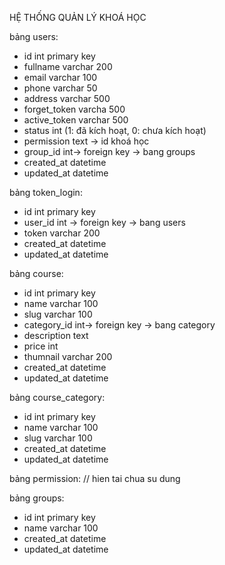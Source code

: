 HỆ THỐNG QUẢN LÝ KHOÁ HỌC

bảng users:

- id int primary key
- fullname varchar 200
- email varchar 100
- phone varchar 50
- address varchar 500
- forget_token varcha 500
- active_token varchar 500
- status int (1: đã kích hoạt, 0: chưa kích hoạt)
- permission text -> id khoá học
- group_id int-> foreign key -> bang groups
- created_at datetime
- updated_at datetime

bảng token_login:

- id int primary key
- user_id int -> foreign key -> bang users
- token varchar 200
- created_at datetime
- updated_at datetime

bảng course:

- id int primary key
- name varchar 100
- slug varchar 100
- category_id int-> foreign key -> bang category
- description text
- price int
- thumnail varchar 200
- created_at datetime
- updated_at datetime

bảng course_category:

- id int primary key
- name varchar 100
- slug varchar 100
- created_at datetime
- updated_at datetime

bảng permission: // hien tai chua su dung

bảng groups:

- id int primary key
- name varchar 100
- created_at datetime
- updated_at datetime
